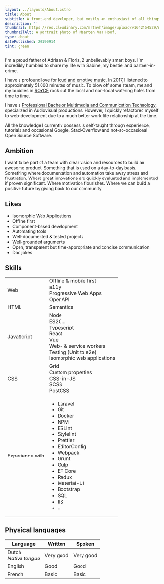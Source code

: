 ```yaml
---
layout: ../layouts/About.astro
title: About
subtitle: A front-end developer, but mostly an enthusiast of all things web, living in Turnhout, Belgium.
description: ''
thumbnail: https://res.cloudinary.com/mrtnvh/image/upload/v1642454529/mrtnvh.com/mrtnvh-portrait-2021.jpg
thumbnailAlt: A portrait photo of Maarten Van Hoof.
type: about
datePublished: 20190914
tint: green
---
```


I'm a proud father of Adriaan & Floris, 2 unbelievably smart boys. I'm incredibly humbled to share my life with Sabine, my bestie, and partner-in-crime.

I have a profound love for [loud and emotive music](https://open.spotify.com/user/116335225/playlist/1VXRoUysOyzh5Y0m82jjVI). In 2017, I listened to approximately 51.000 minutes of music. To blow off some steam, me and my buddies in [ROYCE](http://roycetheband.com) rock out the local and non-local watering holes from time to time.

I have a [Professional Bachelor Multimedia and Communication Technology](https://www.kdg.be/multimedia-creative-technologies), specialized in Audiovisual productions. However, I quickly refactored myself to web-development due to a much better work-life relationship at the time.

All the knowledge I currently possess is self-taught through experience, tutorials and occasional Google, StackOverflow and not-so-occasional Open Source Software.

## Ambition

I want to be part of a team with clear vision and resources to build an awesome product. Something that is used on a day-to-day basis. Something where documentation and automation take away stress and frustration. Where great innovations are quickly evaluated and implemented if proven significant. Where motivation flourishes. Where we can build a positive future by giving back to our community.

## Likes

- Isomorphic Web Applications
- Offline first
- Component-based development
- Automating tools
- Well-documented & tested projects
- Well-grounded arguments
- Open, transparent but time-appropriate and concise communication
- Dad jokes

## Skills

<table>
	<tr>
		<td>Web</td>
		<td colspan="2">
			Offline & mobile first <br/>
			a11y<br/>
			Progressive Web Apps <br/>
			OpenAPI
		</td>
	</tr>
	<tr>
		<td>HTML</td>
		<td colspan="2">Semantics</td>
	</tr>
	<tr>
		<td>JavaScript</td>
		<td colspan="2">
			<div class="column-lg-2">
				Node <br/>
				ES20... <br/>
				Typescript <br/>
				React <br/>
				Vue <br/>
				Web- & service workers <br/>
				Testing (Unit to e2e) <br/>
				Isomorphic web applications
			</div>
		</td>
	</tr>
	<tr>
		<td>CSS</td>
		<td colspan="2">
			<div class="column-lg-2">
				Grid <br/>
				Custom properties <br/>
				CSS-in-JS <br/>
				SCSS <br/>
				PostCSS
			</div>
		</td>
	</tr>
	<tr>
		<td class="whitespace-nowrap">Experience with</td>
		<td colspan="2">
			<ul class="column-lg-2 list-unstyled">
				<li>Laravel</li>
				<li>Git</li>
				<li>Docker</li>
				<li>NPM</li>
				<li>ESLint</li>
				<li>Stylelint</li>
				<li>Prettier</li>
				<li>EditorConfig</li>
				<li>Webpack</li>
				<li>Grunt</li>
				<li>Gulp</li>
				<li>EF Core</li>
				<li>Redux</li>
				<li>Material-UI</li>
				<li>Bootstrap</li>
				<li>SQL</li>
				<li>IIS</li>
				<li>...</li>
			</ul>
		</td>
	</tr>
</table>

## Physical languages

<table>
	<thead>
		<tr>
			<th>Language</th>
			<th>Written</th>
			<th>Spoken</th>
		</tr>
	</thead>
	<tbody>
		<tr>
			<td>
				Dutch  <br/>
				<em>Native tongue</em>
			</td>
			<td>Very good</td>
			<td>Very good</td>
		</tr>
		<tr>
			<td>English</td>
			<td>Good</td>
			<td>Good</td>
		</tr>
		<tr>
			<td>French</td>
			<td>Basic</td>
			<td>Basic</td>
		</tr>
	</tbody>
</table>

